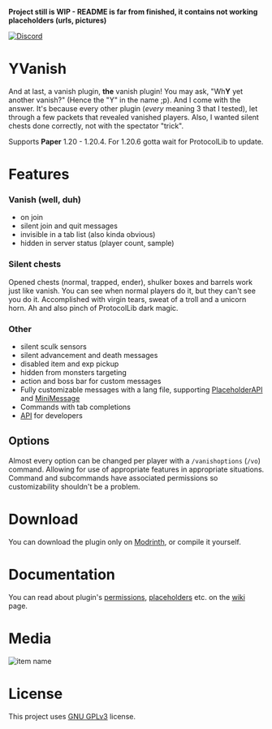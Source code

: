 **Project still is WIP - README is far from finished, it contains not working placeholders (urls, pictures)**

[![Discord](https://img.shields.io/discord/1236019317208776786?style=flat&logo=discord&label=Discord&color=%235d6af2
)](https://discord.gg/kZJhKZ48j8)
# YVanish
And at last, a vanish plugin, **the** vanish plugin! You may ask, "Wh**Y** yet another vanish?" (Hence the "Y" in the name ;p). And I come with the answer. It's because every other plugin (*every* meaning 3 that I tested), let through a few packets that revealed vanished players. Also, I wanted silent chests done correctly, not with the spectator "trick".

Supports **Paper** 1.20 - 1.20.4. For 1.20.6 gotta wait for ProtocolLib to update.

# Features
### Vanish (well, duh)
- on join
- silent join and quit messages
- invisible in a tab list (also kinda obvious)
- hidden in server status (player count, sample)

### Silent chests
Opened chests (normal, trapped, ender), shulker boxes and barrels work just like vanish. You can see when normal players do it, but they can't see you do it. Accomplished with virgin tears, sweat of a troll and a unicorn horn. Ah and also pinch of ProtocolLib dark magic.

### Other
- silent sculk sensors
- silent advancement and death messages
- disabled item and exp pickup
- hidden from monsters targeting
- action and boss bar for custom messages
- Fully customizable messages with a lang file, supporting [PlaceholderAPI](https://github.com/PlaceholderAPI/PlaceholderAPI) and [MiniMessage](https://docs.advntr.dev/minimessage/index.html)
- Commands with tab completions
- [API](https://github.com/Ynfuien/YVanish/wiki/4.-Developer-API) for developers

## Options
Almost every option can be changed per player with a `/vanishoptions` (`/vo`) command. Allowing for use of appropriate features in appropriate situations. Command and subcommands have associated permissions so customizability shouldn't be a problem.

# Download
You can download the plugin only on [Modrinth](https://modrinth.com/plugin/yvanish), or compile it yourself.

# Documentation
You can read about plugin's [permissions](https://github.com/Ynfuien/YVanish/wiki/2.-Permissions), [placeholders](https://github.com/Ynfuien/YVanish/wiki/3.-Placeholders) etc. on the [wiki](https://github.com/Ynfuien/YVanish/wiki) page.

# Media
![item name](https://i.imgur.com/WhpHY5b.gif)

# License
This project uses [GNU GPLv3](https://github.com/Ynfuien/YVanish/main/blob/LICENSE) license.